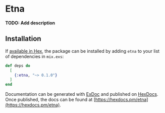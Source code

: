 # Etna

**TODO: Add description**

## Installation

If [available in Hex](https://hex.pm/docs/publish), the package can be installed
by adding `etna` to your list of dependencies in `mix.exs`:

```elixir
def deps do
  [
    {:etna, "~> 0.1.0"}
  ]
end
```

Documentation can be generated with [ExDoc](https://github.com/elixir-lang/ex_doc)
and published on [HexDocs](https://hexdocs.pm). Once published, the docs can
be found at [https://hexdocs.pm/etna](https://hexdocs.pm/etna).

